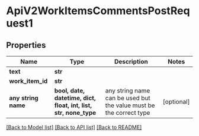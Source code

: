 # ApiV2WorkItemsCommentsPostRequest1


## Properties
Name | Type | Description | Notes
------------ | ------------- | ------------- | -------------
**text** | **str** |  | 
**work_item_id** | **str** |  | 
**any string name** | **bool, date, datetime, dict, float, int, list, str, none_type** | any string name can be used but the value must be the correct type | [optional]

[[Back to Model list]](../README.md#documentation-for-models) [[Back to API list]](../README.md#documentation-for-api-endpoints) [[Back to README]](../README.md)


